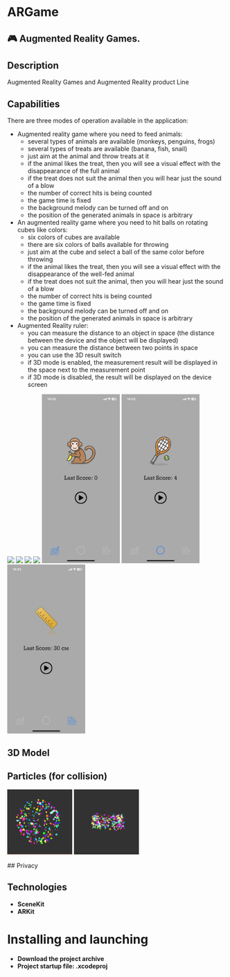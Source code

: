 # ARGame

## 🎮 Augmented Reality Games.

## Description
 <p> Augmented Reality Games and Augmented Reality product Line </p>

## Capabilities

There are three modes of operation available in the application:

- Augmented reality game where you need to feed animals:
    - several types of animals are available (monkeys, penguins, frogs)
    - several types of treats are available (banana, fish, snail)
    - just aim at the animal and throw treats at it 
    - if the animal likes the treat, then you will see a visual effect with the disappearance of the full animal
    - if the treat does not suit the animal then you will hear just the sound of a blow
    - the number of correct hits is being counted
    - the game time is fixed
    - the background melody can be turned off and on
    - the position of the generated animals in space is arbitrary
- An augmented reality game where you need to hit balls on rotating cubes like colors:
    - six colors of cubes are available
    - there are six colors of balls available for throwing
    - just aim at the cube and select a ball of the same color before throwing
    - if the animal likes the treat, then you will see a visual effect with the disappearance of the well-fed animal
    - if the treat does not suit the animal, then you will hear just the sound of a blow
    - the number of correct hits is being counted
    - the game time is fixed
    - the background melody can be turned off and on
    - the position of the generated animals in space is arbitrary
- Augmented Reality ruler:
    - you can measure the distance to an object in space (the distance between the device and the object will be displayed)
    - you can measure the distance between two points in space
    - you can use the 3D result switch
    - if 3D mode is enabled, the measurement result will be displayed in the space next to the measurement point
    - if 3D mode is disabled, the result will be displayed on the device screen

<p>
 <img style="width: 180px;" src="https://github.com/NovikovaOlga/novikovaolga/blob/main/Other/ARgame/Demo11.gif">
 <img style="width: 180px;" src="https://github.com/NovikovaOlga/novikovaolga/blob/main/Other/ARgame/Demo22.gif">
 <img style="width: 180px;" src="https://github.com/NovikovaOlga/novikovaolga/blob/main/Other/ARgame/Demo33.gif">
 <img style="width: 180px;" src="https://github.com/NovikovaOlga/novikovaolga/blob/main/Other/ARgame/Demo44.gif">
 <img style="width: 180px;" src="https://github.com/NovikovaOlga/novikovaolga/blob/main/Other/ARgame/screen1.PNG">
 <img style="width: 180px;" src="https://github.com/NovikovaOlga/novikovaolga/blob/main/Other/ARgame/screen2.PNG">
 <img style="width: 180px;" src="https://github.com/NovikovaOlga/novikovaolga/blob/main/Other/ARgame/screen3.PNG">
</p>

## 3D Model
 
 
## Particles (for collision)
<p>
 <img style="width: 150px;" src="https://github.com/NovikovaOlga/novikovaolga/blob/main/Other/ARgame/particle_1.gif">
 <img style="width: 150px;" src="https://github.com/NovikovaOlga/novikovaolga/blob/main/Other/ARgame/particle_2.gif">
</p>
## Privacy

## Technologies
 - **SceneKit**
 - **ARKit**

# Installing and launching
- **Download the project archive**
- **Project startup file: .xcodeproj**
